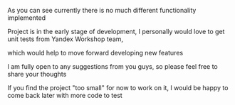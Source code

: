 As you can see currently there is no much different functionality implemented

Project is in the early stage of development, I personally would love to get unit tests from Yandex Workshop team, 

which would help to move forward developing new features

I am fully open to any suggestions from you guys, so please feel free to share your thoughts

If you find the project "too small" for now to work on it, I would be happy to come back later with more code to test
